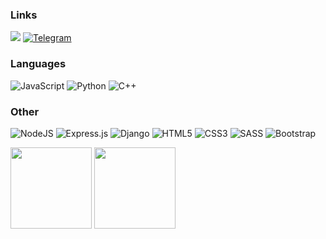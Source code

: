 ### Links
[![](https://img.shields.io/badge/-🖥️%20Portfolio-2E3440?style=for-the-badge)](https://petrahtimirov.github.io/Portfolio/) [![Telegram](https://img.shields.io/badge/Telegram-2E3440?style=for-the-badge&logo=telegram&logoColor=2CA5E0)](https://t.me/PetrAhtimirov)
### Languages
![JavaScript](https://img.shields.io/badge/javascript-2E3440.svg?style=for-the-badge&logo=javascript&logoColor=%23F7DF1E) ![Python](https://img.shields.io/badge/python-2E3440?style=for-the-badge&logo=python&logoColor=1F6FEB)  ![C++](https://img.shields.io/badge/c++-2E3440.svg?style=for-the-badge&logo=c%2B%2B&logoColor=white)

### Other
![NodeJS](https://img.shields.io/badge/NODE.JS-2E3440?style=flat-square&logo=node.js&logoColor=%23white) ![Express.js](https://img.shields.io/badge/EXPRESS.JS-2E3440.svg?style=flat-square&logo=express&logoColor=%2361DAFB)  ![Django](https://img.shields.io/badge/python-2E3440?style=for-the-badge&logo=python&logoColor=1F6FEB)  ![HTML5](https://img.shields.io/badge/HTML5-2E3440.svg?style=flat-square&logo=html5&logoColor=%23E34F26)  ![CSS3](https://img.shields.io/badge/CSS3-2E3440.svg?style=flat-square&logo=css3&logoColor=%231572B6) ![SASS](https://img.shields.io/badge/SASS-2E3440.svg?style=flat-square&logo=SASS&logoColor=hotpink) ![Bootstrap](https://img.shields.io/badge/BOOTSTRAP-2E3440.svg?style=flat-square&logo=bootstrap&logoColor=%23563D7C)

<div>
<img height="130px" src="https://github-readme-stats.vercel.app/api?username=PetrAhtimirov&include_all_commits=true$count_private=true&show_icons=true&border_radius=0&hide_border=true&hide_title=true&theme=nord">
<img height="130px" src="https://github-readme-stats.vercel.app/api/top-langs/?username=PetrAhtimirov&layout=compact&hide_border=true&hide_title=true&theme=nord&border_radius=0&hide=scss,html,css">
</div>
